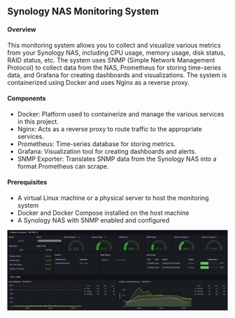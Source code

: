 ## Synology NAS Monitoring System

#### Overview
This monitoring system allows you to collect and visualize various metrics from your Synology NAS, including CPU usage, memory usage, disk status, RAID status, etc. The system uses SNMP (Simple Network Management Protocol) to collect data from the NAS, Prometheus for storing time-series data, and Grafana for creating dashboards and visualizations. The system is containerized using Docker and uses Nginx as a reverse proxy.

#### Components
- Docker: Platform used to containerize and manage the various services in this project.
- Nginx: Acts as a reverse proxy to route traffic to the appropriate services.
- Prometheus: Time-series database for storing metrics.
- Grafana: Visualization tool for creating dashboards and alerts.
- SNMP Exporter: Translates SNMP data from the Synology NAS into a format Prometheus can scrape.

#### Prerequisites
- A virtual Linux machine or a physical server to host the monitoring system
- Docker and Docker Compose installed on the host machine
- A Synology NAS with SNMP enabled and configured

![Synology NAS Dashboard](./images/synology_dashboard.png)
